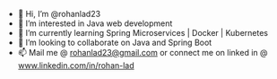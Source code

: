 - 👋 Hi, I’m @rohanlad23
- 👀 I’m interested in Java web development
- 🌱 I’m currently learning Spring Microservices | Docker | Kubernetes
- 💞️ I’m looking to collaborate on Java and Spring Boot
- 📫 Mail me @ rohanlad23@gmail.com or connect me on linked in @ www.linkedin.com/in/rohan-lad

<!---
rohanlad23/rohanlad23 is a ✨ special ✨ repository because its `README.md` (this file) appears on your GitHub profile.
You can click the Preview link to take a look at your changes.
--->
